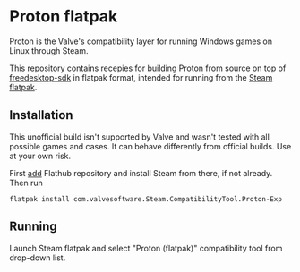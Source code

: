 # Proton flatpak

Proton is the Valve's compatibility layer for running Windows games on Linux through Steam.

This repository contains recepies for building Proton from source on top of [freedesktop-sdk](https://gitlab.com/freedesktop-sdk/freedesktop-sdk) in flatpak format, intended for running from the [Steam flatpak](https://github.com/flathub/com.valvesoftware.Steam).

## Installation

This unofficial build isn't supported by Valve and wasn't tested with all possible games and cases. It can behave differently from official builds. Use at your own risk.

First [add](https://flatpak.org/setup) Flathub repository and install Steam from there, if not already. Then run
```
flatpak install com.valvesoftware.Steam.CompatibilityTool.Proton-Exp
```

## Running

Launch Steam flatpak and select "Proton (flatpak)" compatibility tool from drop-down list.

